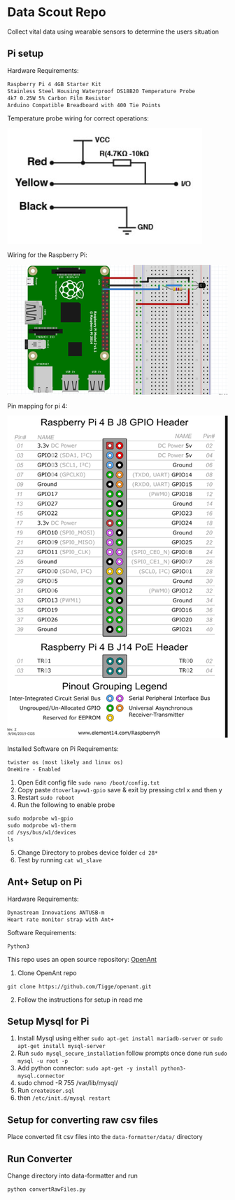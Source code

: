 # Data Scout Repo
Collect vital data using wearable sensors to determine the users situation

## Pi setup

Hardware Requirements:

```
Raspberry Pi 4 4GB Starter Kit
Stainless Steel Housing Waterproof DS18B20 Temperature Probe
4k7 0.25W 5% Carbon Film Resistor
Arduino Compatible Breadboard with 400 Tie Points
```
Temperature probe wiring for correct operations:

![correct wiring for temperature probe](images/tempProbe.PNG )

Wiring for the Raspberry Pi:

![simple wiring diagram with all the components](images/example.PNG)

Pin mapping for pi 4:

![correct wiring for temperature probe](images/pi4map.PNG)

Installed Software on Pi Requirements:

```
twister os (most likely and linux os)
OneWire - Enabled
```
1. Open Edit config file `sudo nano /boot/config.txt`
2. Copy paste `dtoverlay=w1-gpio` save & exit by pressing ctrl x and then y
3. Restart `sudo reboot`
4. Run the following to enable probe
```
sudo modprobe w1-gpio
sudo modprobe w1-therm
cd /sys/bus/w1/devices
ls
```
5. Change Directory to probes device folder `cd 28*`
6. Test by running `cat w1_slave`


## Ant+ Setup on Pi

Hardware Requirements:

```
Dynastream Innovations ANTUSB-m
Heart rate monitor strap with Ant+
```

Software Requirements:

```
Python3
```

This repo uses an open source repository: [OpenAnt](https://github.com/Tigge/openant)
1. Clone OpenAnt repo
```
git clone https://github.com/Tigge/openant.git
```
2. Follow the instructions for setup in read me

## Setup Mysql for Pi

1. Install Mysql using either `sudo apt-get install mariadb-server` or `sudo apt-get install mysql-server`
2. Run `sudo mysql_secure_installation` follow prompts once done run `sudo mysql -u root -p`
3. Add python connector: `sudo apt-get -y install python3-mysql.connector`
4. sudo chmod -R 755 /var/lib/mysql/
5. Run `createUser.sql` 
6. then `/etc/init.d/mysql restart`


## Setup for converting raw csv files

Place converted fit csv files into the `data-formatter/data/` directory

## Run Converter

Change directory into data-formatter and run 

```python
python convertRawFiles.py
```